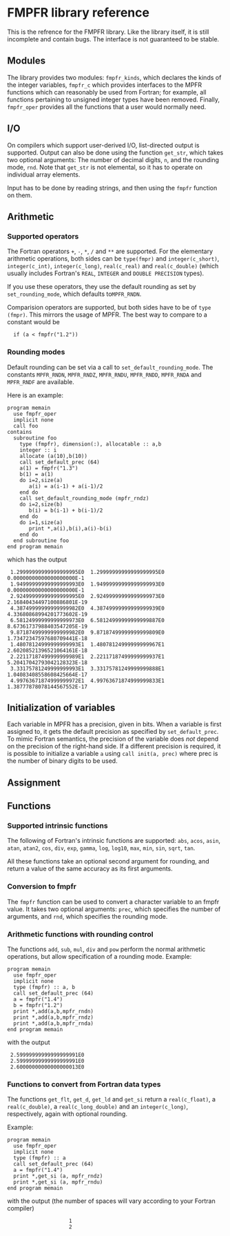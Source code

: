 # FMPFR library reference

This is the refrence for the FMPFR library.  Like the library itself,
it is still incomplete and contain bugs.  The interface is not
guaranteed to be stable.

## Modules

The library provides two modules: `fmpfr_kinds`, which declares the kinds
of the integer variables, `fmpfr_c` which provides interfaces to the
MPFR functions which can reasonably be used from Fortran; for example,
all functions pertaining to unsigned integer types have been removed.
Finally, `fmpfr_oper` provides all the functions that a user would
normally need.

## I/O

On compilers which support user-derived I/O, list-directed output
is supported.  Output can also be done using the function `get_str`,
which takes two optional arguments: The number of decimal digits,
`n`, and the rounding mode, `rnd`.  Note that `get_str` is not
elemental, so it has to operate on individual array elements.

Input has to be done by reading strings, and then using the `fmpfr`
function on them.

## Arithmetic

### Supported operators

The Fortran operators `+`, `-`, `*`, `/` and `**` are supported.  For
the elementary arithmetic operations, both sides can be `type(fmpr)`
and `integer(c_short)`, `integer(c_int)`, `integer(c_long)`,
`real(c_real)` and `real(c_double)` (which usually includes Fortran's
`REAL`, `INTEGER` and `DOUBLE PRECISION` types).

If you use these operators, they use the default rounding as set by
`set_rounding_mode`, which defaults to`MPFR_RNDN`.

Comparision operators are supported, but both sides have to be of
`type (fmpr)`.  This mirrors the usage of MPFR.  The best way to
compare to a constant would be
```
  if (a < fmpfr("1.2"))
```

### Rounding modes

Default rounding can be set via a call to `set_default_rounding_mode`.
The constants `MPFR_RNDN`, `MPFR_RNDZ`, `MPFR_RNDU`, `MPFR_RNDD`,
`MPFR_RNDA` and `MPFR_RNDF` are available.

Here is an example:

```
program memain
  use fmpfr_oper
  implicit none
  call foo
contains
  subroutine foo
    type (fmpfr), dimension(:), allocatable :: a,b
    integer :: i
    allocate (a(10),b(10))
    call set_default_prec (64)
    a(1) = fmpfr("1.3")
    b(1) = a(1)
    do i=2,size(a)
       a(i) = a(i-1) + a(i-1)/2
    end do
    call set_default_rounding_mode (mpfr_rndz)
    do i=2,size(b)
       b(i) = b(i-1) + b(i-1)/2
    end do
    do i=1,size(a)
       print *,a(i),b(i),a(i)-b(i)
    end do
  end subroutine foo
end program memain
```
which has the output
```
 1.29999999999999999995E0  1.29999999999999999995E0  0.00000000000000000000E-1 
 1.94999999999999999993E0  1.94999999999999999993E0  0.00000000000000000000E-1 
 2.92499999999999999995E0  2.92499999999999999973E0  2.16840434497100886801E-19 
 4.38749999999999999982E0  4.38749999999999999939E0  4.33680868994201773602E-19 
 6.58124999999999999973E0  6.58124999999999999887E0  8.67361737988403547205E-19 
 9.87187499999999999982E0  9.87187499999999999809E0  1.73472347597680709441E-18 
 1.48078124999999999993E1  1.48078124999999999967E1  2.60208521396521064161E-18 
 2.22117187499999999989E1  2.22117187499999999937E1  5.20417042793042128323E-18 
 3.33175781249999999993E1  3.33175781249999999888E1  1.04083408558608425664E-17 
 4.99763671874999999972E1  4.99763671874999999833E1  1.38777878078144567552E-17 
```

## Initialization of variables

Each variable in MPFR has a precision, given in bits.  When a variable is
first assigned to, it gets the default precision as specified by
`set_default_prec`.  To mimic Fortran semantics, the precision of the
variable does *not* depend on the precision of the right-hand side.
If a different precision is required, it is possible to initialize a
variable `a` using `call init(a, prec)` where prec is the number of binary
digits to be used.

## Assignment

## Functions

### Supported intrinsic functions

The following of Fortran's intrinsic functions are supported: `abs`,
`acos`, `asin`, `atan`, `atan2`, `cos`, `div`, `exp`, `gamma`, `log`,
`log10`, `max`, `min`, `sin`, `sqrt`, `tan`.

All these functions take an optional second argument for rounding, and return
a value of the same accuracy as its first arguments.

### Conversion to fmpfr

The `fmpfr` function can be used to convert a character variable to
an fmpfr value.  It takes two optional arguments: `prec`, which
specifies the number of arguments, and `rnd`, which specifies the
rounding mode.

### Arithmetic functions with rounding control

The functions `add`, `sub`, `mul`, `div` and `pow` perform the
normal arithmetic operations, but allow specification of a rounding
mode.  Example:
```
program memain
  use fmpfr_oper
  implicit none
  type (fmpfr) :: a, b
  call set_default_prec (64)
  a = fmpfr("1.4")
  b = fmpfr("1.2")
  print *,add(a,b,mpfr_rndn)
  print *,add(a,b,mpfr_rndz)
  print *,add(a,b,mpfr_rnda)
end program memain
```
with the output
```
 2.59999999999999999991E0 
 2.59999999999999999991E0 
 2.60000000000000000013E0
```

### Functions to convert from Fortran data types

The functions `get_flt`, `get_d`, `get_ld` and `get_si` return a
`real(c_float)`, a `real(c_double)`, a `real(c_long_double)` and an
`integer(c_long)`, respectively, again with optional rounding.

Example:
```
program memain
  use fmpfr_oper
  implicit none
  type (fmpfr) :: a
  call set_default_prec (64)
  a = fmpfr("1.4")
  print *,get_si (a, mpfr_rndz)
  print *,get_si (a, mpfr_rndu)
end program memain
```
with the output (the number of spaces will vary according
to your Fortran compiler)
```
                    1
                    2
```

